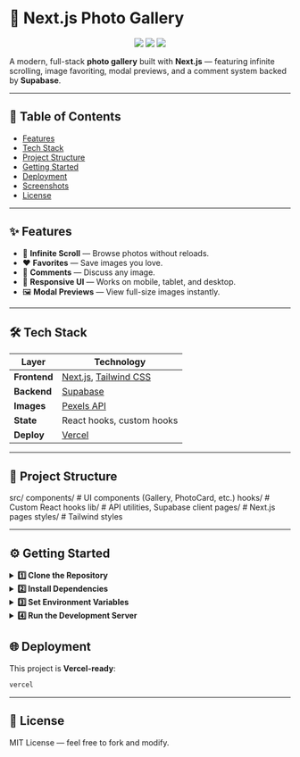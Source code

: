 # 📸 Next.js Photo Gallery

<p align="center">
  <img src="https://img.shields.io/badge/Next.js-15-black?style=for-the-badge&logo=next.js" />
  <img src="https://img.shields.io/badge/Tailwind_CSS-3-blue?style=for-the-badge&logo=tailwind-css" />
  <img src="https://img.shields.io/badge/Supabase-Fullstack-green?style=for-the-badge&logo=supabase" />
</p>

A modern, full-stack **photo gallery** built with **Next.js** — featuring infinite scrolling, image favoriting, modal previews, and a comment system backed by **Supabase**.

---

## 📑 Table of Contents

- [Features](#-features)
- [Tech Stack](#-tech-stack)
- [Project Structure](#-project-structure)
- [Getting Started](#-getting-started)
- [Deployment](#-deployment)
- [Screenshots](#-screenshots)
- [License](#-license)

---

## ✨ Features

- 🔄 **Infinite Scroll** — Browse photos without reloads.
- ❤️ **Favorites** — Save images you love.
- 💬 **Comments** — Discuss any image.
- 📱 **Responsive UI** — Works on mobile, tablet, and desktop.
- 🖼 **Modal Previews** — View full-size images instantly.

---

## 🛠 Tech Stack

| Layer        | Technology                                                               |
| ------------ | ------------------------------------------------------------------------ |
| **Frontend** | [Next.js](https://nextjs.org/), [Tailwind CSS](https://tailwindcss.com/) |
| **Backend**  | [Supabase](https://supabase.com/)                                        |
| **Images**   | [Pexels API](https://www.pexels.com/api/)                                |
| **State**    | React hooks, custom hooks                                                |
| **Deploy**   | [Vercel](https://vercel.com/)                                            |

---

## 📂 Project Structure

src/
components/ # UI components (Gallery, PhotoCard, etc.)
hooks/ # Custom React hooks
lib/ # API utilities, Supabase client
pages/ # Next.js pages
styles/ # Tailwind styles

---

## ⚙️ Getting Started

<details>
<summary><strong>1️⃣ Clone the Repository</strong></summary>

```bash
git clone https://github.com/yourusername/nextjs-photo-gallery.git
cd nextjs-photo-gallery
```

</details>

<details>
<summary><strong>2️⃣ Install Dependencies</strong></summary>

```bash
npm install
```

</details>

<details>
<summary><strong>3️⃣ Set Environment Variables</strong></summary>

```bash
NEXT_PUBLIC_PEXELS_API_KEY=your_pexels_api_key
NEXT_PUBLIC_SUPABASE_URL=your_supabase_url
NEXT_PUBLIC_SUPABASE_ANON_KEY=your_supabase_anon_key
```

</details>

<details>
<summary><strong>4️⃣ Run the Development Server</strong></summary>

```bash
npm run dev
```

Visit http://localhost:3000.

## </details>

## 🌐 Deployment

This project is **Vercel-ready**:

```bash
vercel
```

---

## 📜 License

MIT License — feel free to fork and modify.
